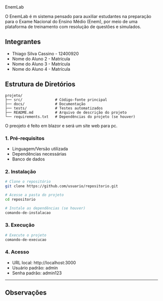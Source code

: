 EnemLab

O EnemLab é m sistema pensado para auxiliar estudantes na preparação para o Exame Nacional do Ensino Médio (Enem), por meio de uma plataforma de treinamento com resolução de questões e simulados.


## Integrantes
<!-- Liste todos os integrantes do grupo no formato Nome - Matrícula -->
- Thiago Silva Cassino - 12400920
- Nome do Aluno 2 - Matrícula
- Nome do Aluno 3 - Matrícula
- Nome do Aluno 4 - Matrícula

## Estrutura de Diretórios
<!-- Mostre a estrutura básica do projeto -->
```
projeto/
├── src/               # Código-fonte principal
├── docs/              # Documentação
├── tests/             # Testes automatizados
├── README.md          # Arquivo de descrição do projeto
└── requirements.txt   # Dependências do projeto (se houver)
```

O preojeto é feito em blazor e será um site web para pc.

### 1. Pré-requisitos
<!-- Liste os requisitos necessários, como linguagens, frameworks, bibliotecas, banco de dados, etc. -->
- Linguagem/Versão utilizada
- Dependências necessárias
- Banco de dados

### 2. Instalação
<!-- Explique como preparar o ambiente -->
```bash
# Clone o repositório
git clone https://github.com/usuario/repositorio.git

# Acesse a pasta do projeto
cd repositorio

# Instale as dependências (se houver)
comando-de-instalacao
```

### 3. Execução
<!-- Explique como rodar o projeto -->
```bash
# Execute o projeto
comando-de-execucao
```

### 4. Acesso
<!-- Informe como acessar a aplicação (por exemplo, URL local ou credenciais de teste) -->
- URL local: http://localhost:3000  
- Usuário padrão: admin  
- Senha padrão: admin123  

---

## Observações
<!-- Coloque aqui informações adicionais, como problemas conhecidos, melhorias futuras ou instruções extras -->
